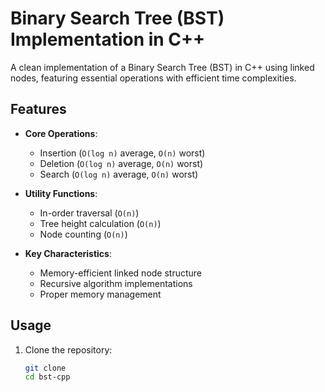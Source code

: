 # Binary Search Tree (BST) Implementation in C++


A clean implementation of a Binary Search Tree (BST) in C++ using linked nodes, featuring essential operations with efficient time complexities.

## Features

- **Core Operations**:
  - Insertion (`O(log n)` average, `O(n)` worst)
  - Deletion (`O(log n)` average, `O(n)` worst)
  - Search (`O(log n)` average, `O(n)` worst)
  
- **Utility Functions**:
  - In-order traversal (`O(n)`)
  - Tree height calculation (`O(n)`)
  - Node counting (`O(n)`)

- **Key Characteristics**:
  - Memory-efficient linked node structure
  - Recursive algorithm implementations
  - Proper memory management

## Usage

1. Clone the repository:
   ```bash
   git clone 
   cd bst-cpp
